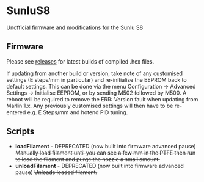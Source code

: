 # SunluS8

Unofficial firmware and modifications for the Sunlu S8

## Firmware

Please see [releases](https://github.com/LittleHobbyShop/SunluS8/releases) for latest builds of compiled .hex files.

If updating from another build or version, take note of any customised settings (E steps/mm in particular) and re-initialise the EEPROM back to default settings. This can be done via the menu Configuration -> Advanced Settings -> Initialise EEPROM, or by sending M502 followed by M500. A reboot will be required to remove the ERR: Version fault when updating from Marlin 1.x. Any previously customised settings will then have to be re-entered e.g. E Steps/mm and hotend PID tuning.

## Scripts

- **loadFilament** - DEPRECATED (now built into firmware advanced pause) ~~Manually load filament until you can see a few mm in the PTFE then run to load the filament and purge the nozzle a small amount.~~
- **unloadFilament** - DEPRECATED (now built into firmware advanced pause) ~~Unloads loaded filament.~~
